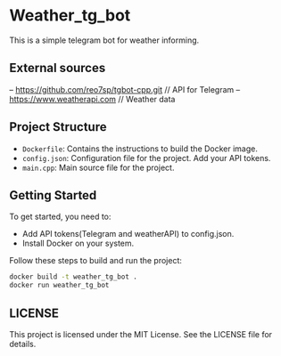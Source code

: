 # Weather_tg_bot

This is a simple telegram bot for weather informing. 

## External sources

– https://github.com/reo7sp/tgbot-cpp.git // API for Telegram
– https://www.weatherapi.com // Weather data


## Project Structure

- `Dockerfile`: Contains the instructions to build the Docker image.
- `config.json`: Configuration file for the project. Add your API tokens.
- `main.cpp`: Main source file for the project.

## Getting Started

To get started, you need to:
- Add API tokens(Telegram and weatherAPI) to config.json. 
- Install Docker on your system.

Follow these steps to build and run the project:

```bash
docker build -t weather_tg_bot .
docker run weather_tg_bot
```

## LICENSE

This project is licensed under the MIT License. See the LICENSE file for details.